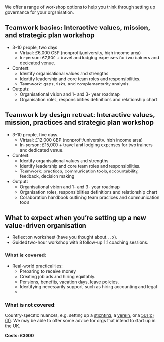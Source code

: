 We offer a range of workshop options to help you think through setting up governance for your organisation.

## Teamwork basics: Interactive values, mission, and strategic plan workshop
* 3-10 people, two days
  * Virtual:  £6,000 GBP (nonprofit/university, high income area)
  * In-person: £7,500 + travel and lodging expenses for two trainers and dedicated venue.
* Content:   
  * Identify organisational values and strengths. 
  * Identify leadership and core team roles and responsibilities.
  * Teamwork: gaps, risks, and complementarity analysis.
* Outputs:
  * Organisational vision and 1- and 3- year roadmap
  * Organisation roles, responsibilities definitions and relationship chart


## Teamwork by design retreat: Interactive values, mission, practices and strategic plan workshop 
* 3-10 people, five days. 
  * Virtual: £12,000 GBP (nonprofit/university, high income area)
  * In-person: £15,000 + travel and lodging expenses for two trainers and dedicated venue.
* Content: 
  * Identify organisational values and strengths. 
  * Identify leadership and core team roles and responsibilities.
  * Teamwork: practices, communication tools, accountability, feedback, decision making
* Outputs
  * Organisational vision and 1- and 3- year roadmap
  * Organisation roles, responsibilities definitions and relationship chart
  * Collaboration handbook outlining team practices and communication tools

##  What to expect when you’re setting up a new value-driven organisation
* Reflection worksheet (have you thought about…. x).
* Guided two-hour workshop with 8 follow-up 1:1 coaching sessions.
  
### What is covered: 
* Real-world practicalities: 
  * Preparing to receive money
  * Creating job ads and hiring equitably. 
  * Pensions, benefits, vacation days, leave policies.
  * Identifying necessarily support, such as hiring accounting and legal
  * 
### What is not covered: 
Country-specific nuances, e.g. setting up a [stichting](https://en.wikipedia.org/wiki/Stichting), a [verein](https://en.wikipedia.org/wiki/Swiss_association), or a [501(c)(3)](https://en.wikipedia.org/wiki/501(c)(3)_organization). We may be able to offer some advice for orgs that intend to start up in the UK. 

**Costs: £3000**
